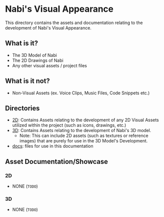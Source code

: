 <!-- markdownlint-disable MD033 -->
# Nabi's Visual Appearance

This directory contains the assets and documentation relating to the development of Nabi's Visual Appearance.

## What is it?

- The 3D Model of Nabi
- The 2D Drawings of Nabi
- Any other visual assets / project files

## What is it not?

- Non-Visual Assets (ex. Voice Clips, Music Files, Code Snippets etc.)

## Directories

- [2D](2D): Contains Assets relating to the development of any 2D Visual Assets utilized within the project (such as icons, drawings, etc.)
- [3D](3D): Contains Assets relating to the development of Nabi's 3D model.
  - Note: This can include 2D assets (such as textures or reference images) that are purely for use in the 3D Model's Development.
- [docs](docs): files for use in this documentation

## Asset Documentation/Showcase

### 2D

- NONE (`TODO`)

### 3D

- NONE (`TODO`)
